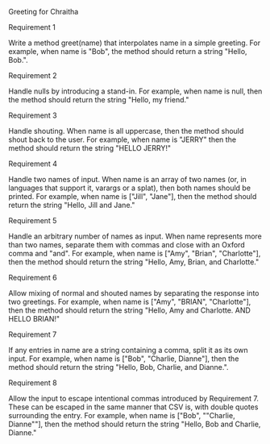 Greeting for Chraitha

Requirement 1

Write a method greet(name) that interpolates name in a simple greeting. For 
example, when name is "Bob", the method should return a string "Hello, 
Bob.".

Requirement 2

Handle nulls by introducing a stand-in. For example, when name is null, 
then the method should return the string "Hello, my friend."

Requirement 3

Handle shouting. When name is all uppercase, then the method should 
shout back to the user. For example, when name is "JERRY" then the method
should return the string "HELLO JERRY!"

Requirement 4

Handle two names of input. When name is an array of two names (or, in 
languages that support it, varargs or a splat), then both names should be 
printed. For example, when name is ["Jill", "Jane"], then the method 
should return the string "Hello, Jill and Jane."

Requirement 5

Handle an arbitrary number of names as input. When name represents 
more than two names, separate them with commas and close with an 
Oxford comma and "and". For example, when name is ["Amy", "Brian", 
"Charlotte"], then the method should return the string "Hello, Amy, Brian,
and Charlotte."

Requirement 6

Allow mixing of normal and shouted names by separating the response 
into two greetings. For example, when name is ["Amy", "BRIAN", 
"Charlotte"], then the method should return the string "Hello, Amy and 
Charlotte. AND HELLO BRIAN!"

Requirement 7

If any entries in name are a string containing a comma, split it as its own 
input. For example, when name is ["Bob", "Charlie, Dianne"], then the 
method should return the string "Hello, Bob, Charlie, and Dianne.".

Requirement 8

Allow the input to escape intentional commas introduced by Requirement 
7. These can be escaped in the same manner that CSV is, with double 
quotes surrounding the entry. For example, when name is ["Bob", 
"\"Charlie, Dianne\""], then the method should return the string "Hello, 
Bob and Charlie, Dianne."
